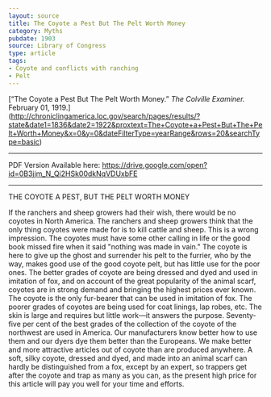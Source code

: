 ```yaml
---
layout: source
title: The Coyote a Pest But The Pelt Worth Money
category: Myths
pubdate: 1903
source: Library of Congress
type: article
tags:
- Coyote and conflicts with ranching
- Pelt
---
```


[“The Coyote a Pest But The Pelt Worth Money.” *The Colville Examiner.* February 01, 1919.] (http://chroniclingamerica.loc.gov/search/pages/results/?state&date1=1836&date2=1922&proxtext=The+Coyote+a+Pest+But+The+Pelt+Worth+Money&x=0&y=0&dateFilterType=yearRange&rows=20&searchType=basic)
***
PDF Version Available here: https://drive.google.com/open?id=0B3jjm_N_Qi2HSk00dkNqVDUxbFE
***
THE COYOTE A PEST, BUT THE PELT WORTH MONEY

If the ranchers and sheep growers had their wish, there would be no coyotes in North America. The ranchers and sheep growers think that the only thing coyotes were made for is to kill cattle and sheep. This is a wrong impression. The coyotes must have some other calling in life or the good book missed fire when it said "nothing was made in vain." The coyote is here to give up the ghost and surrender his pelt to the furrier, who by the way, makes good use of the good coyote pelt, but has little use for the poor ones. The better grades of coyote are being dressed and dyed and used in imitation of fox, and on account of the great popularity of the animal scarf, coyotes are in strong demand and bringing the highest prices ever known. The coyote is the only fur-bearer that can be used in imitation of fox. The poorer grades of coyotes are being used for coat linings, lap robes, etc. The skin is large and requires but little work—it answers the purpose. Seventy-five per cent of the best grades of the collection of the coyote of the northwest are used in America. Our manufacturers know better how to use them and our dyers dye them better than the Europeans. We make better and more attractive articles out of coyote than are produced anywhere. A soft, silky coyote, dressed and dyed, and made into an animal scarf can hardly be distinguished from a fox, except by an expert, so trappers get after the coyote and trap as many as you can, as the present high price for this article will pay you well for your time and efforts.
